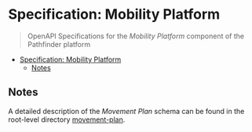 # Specification: Mobility Platform

> OpenAPI Specifications for the _Mobility Platform_ component of the Pathfinder platform

<!-- TOC -->
* [Specification: Mobility Platform](#specification-mobility-platform)
  * [Notes](#notes)
<!-- TOC -->

## Notes

A detailed description of the _Movement Plan_ schema can be found in the root-level directory [movement-plan](../movement-plan/README.md).
